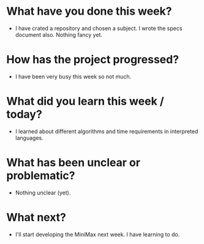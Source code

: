 # What have you done this week?
- I have crated a repository and chosen a subject. I wrote the specs document also. Nothing fancy yet.
# How has the project progressed?
- I have been very busy this week so not much.
# What did you learn this week / today?
- I learned about different algorithms and time requirements in interpreted languages.
# What has been unclear or problematic?
- Nothing unclear (yet).
# What next?
- I'll start developing the MiniMax next week. I have learning to do.